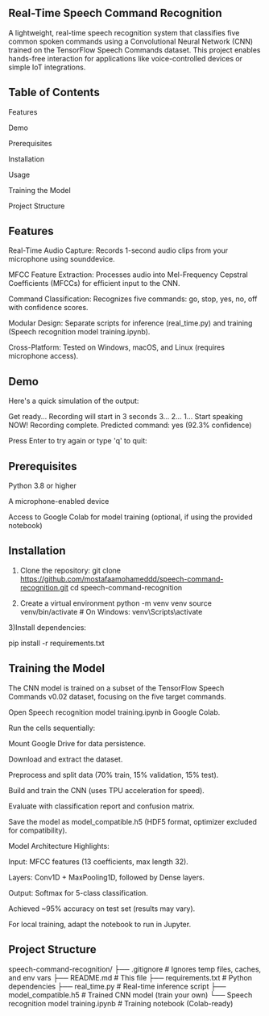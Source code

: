 ## Real-Time Speech Command Recognition



A lightweight, real-time speech recognition system that classifies five common spoken commands using a Convolutional Neural Network (CNN) trained on the TensorFlow Speech Commands dataset. This project enables hands-free interaction for applications like voice-controlled devices or simple IoT integrations.

## Table of Contents





Features



Demo



Prerequisites



Installation



Usage



Training the Model



Project Structure



## Features





Real-Time Audio Capture: Records 1-second audio clips from your microphone using sounddevice.



MFCC Feature Extraction: Processes audio into Mel-Frequency Cepstral Coefficients (MFCCs) for efficient input to the CNN.



Command Classification: Recognizes five commands: go, stop, yes, no, off with confidence scores.



Modular Design: Separate scripts for inference (real_time.py) and training (Speech recognition model training.ipynb).



Cross-Platform: Tested on Windows, macOS, and Linux (requires microphone access).


## Demo
Here's a quick simulation of the output:

 Get ready... Recording will start in 3 seconds
3...
2...
1...   Start speaking NOW!
 Recording complete.
 Predicted command: yes (92.3% confidence)

 Press Enter to try again or type 'q' to quit:

## Prerequisites





Python 3.8 or higher



A microphone-enabled device



Access to Google Colab for model training (optional, if using the provided notebook)


## Installation

1) Clone the repository:
git clone https://github.com/mostafaamohameddd/speech-command-recognition.git
cd speech-command-recognition

2) Create a virtual environment
python -m venv venv
source venv/bin/activate  # On Windows: venv\Scripts\activate

3)Install dependencies:

pip install -r requirements.txt



## Training the Model

The CNN model is trained on a subset of the TensorFlow Speech Commands v0.02 dataset, focusing on the five target commands.





Open Speech recognition model training.ipynb in Google Colab.



Run the cells sequentially:





Mount Google Drive for data persistence.



Download and extract the dataset.



Preprocess and split data (70% train, 15% validation, 15% test).



Build and train the CNN (uses TPU acceleration for speed).



Evaluate with classification report and confusion matrix.



Save the model as model_compatible.h5 (HDF5 format, optimizer excluded for compatibility).

Model Architecture Highlights:





Input: MFCC features (13 coefficients, max length 32).



Layers: Conv1D + MaxPooling1D, followed by Dense layers.



Output: Softmax for 5-class classification.



Achieved ~95% accuracy on test set (results may vary).

For local training, adapt the notebook to run in Jupyter.


## Project Structure

speech-command-recognition/
├── .gitignore              # Ignores temp files, caches, and env vars
├── README.md               # This file
├── requirements.txt        # Python dependencies
├── real_time.py            # Real-time inference script
├── model_compatible.h5     # Trained CNN model (train your own)
└── Speech recognition model training.ipynb  # Training notebook (Colab-ready)

